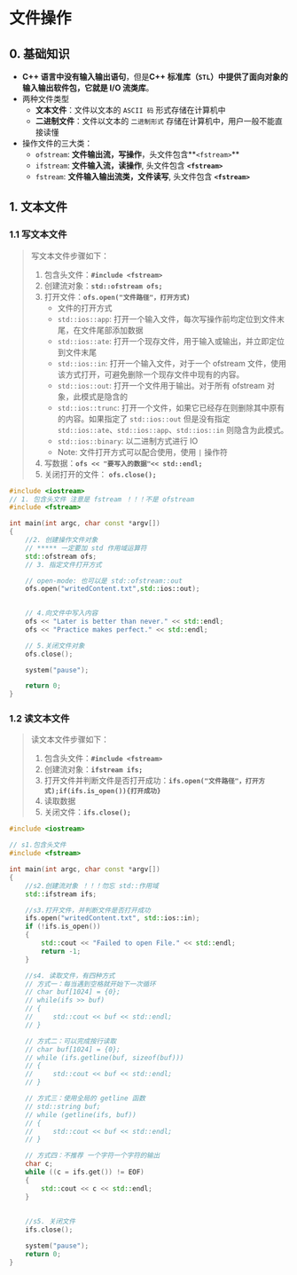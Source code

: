 # 文件操作

## 0. 基础知识

- **C++ 语言中没有输入输出语句**，但是**C++ 标准库（`STL`）中提供了面向对象的输入输出软件包，它就是 I/O 流类库**。
- 两种文件类型
    - **文本文件**：文件以文本的 `ASCII 码` 形式存储在计算机中
    - **二进制文件**：文件以文本的 `二进制形式` 存储在计算机中，用户一般不能直接读懂
- 操作文件的三大类：
    - `ofstream`: **文件输出流，写操作**，头文件包含**`<fstream>`**
    - `ifstream`: **文件输入流，读操作**, 头文件包含 **`<fstream>`**
    - `fstream`: **文件输入输出流类，文件读写**, 头文件包含 **`<fstream>`**

## 1. 文本文件

### 1.1 写文本文件

> 写文本文件步骤如下：
>
> 1. 包含头文件：**`#include <fstream>`**
> 2. 创建流对象：**`std::ofstream ofs;`**
> 3. 打开文件：**`ofs.open("文件路径"，打开方式)`**
>     - 文件的打开方式
>     - `std::ios::app`: 打开一个输入文件，每次写操作前均定位到文件末尾，在文件尾部添加数据
>     - `std::ios::ate`: 打开一个现存文件，用于输入或输出，并立即定位到文件末尾
>     - `std::ios::in`: 打开一个输入文件，对于一个 ofstream 文件，使用该方式打开，可避免删除一个现存文件中现有的内容。
>     - `std::ios::out`: 打开一个文件用于输出。对于所有 ofstream 对象，此模式是隐含的
>     - `std::ios::trunc`: 打开一个文件，如果它已经存在则删除其中原有的内容。如果指定了 `std::ios::out` 但是没有指定 `std::ios::ate`、`std::ios::app`、`std::ios::in` 则隐含为此模式。
>     - `std::ios::binary`: 以二进制方式进行 IO
>     - Note: 文件打开方式可以配合使用，使用 `|` 操作符
> 4. 写数据：**`ofs << "要写入的数据"<< std::endl;`**
> 5. 关闭打开的文件： **`ofs.close();`**

```c++
#include <iostream>
// 1. 包含头文件 注意是 fstream ！！！不是 ofstream
#include <fstream>

int main(int argc, char const *argv[])
{
    //2. 创建操作文件对象
    // ***** 一定要加 std 作用域运算符
    std::ofstream ofs;
    // 3. 指定文件打开方式

    // open-mode: 也可以是 std::ofstream::out
    ofs.open("writedContent.txt",std::ios::out);
    

    // 4.向文件中写入内容
    ofs << "Later is better than never." << std::endl;
    ofs << "Practice makes perfect." << std::endl;

    // 5.关闭文件对象
    ofs.close();

    system("pause");

    return 0;
}
```

### 1.2 读文本文件

> 读文本文件步骤如下：
>
> 1. 包含头文件：**`#include <fstream>`**
> 2. 创建流对象：**`ifstream ifs;`**
> 3. 打开文件并判断文件是否打开成功：**`ifs.open("文件路径"，打开方式);if(ifs.is_open()){打开成功}`**
> 4. 读取数据
> 5. 关闭文件：**`ifs.close();`**

```c++
#include <iostream>

// s1.包含头文件
#include <fstream>

int main(int argc, char const *argv[])
{
    //s2.创建流对象 ！！！勿忘 std::作用域
    std::ifstream ifs;

    //s3.打开文件，并判断文件是否打开成功
    ifs.open("writedContent.txt", std::ios::in);
    if (!ifs.is_open())
    {
        std::cout << "Failed to open File." << std::endl;
        return -1;
    }

    //s4. 读取文件，有四种方式
    // 方式一：每当遇到空格就开始下一次循环
    // char buf[1024] = {0};
    // while(ifs >> buf)
    // {
    //     std::cout << buf << std::endl;
    // }

    // 方式二：可以完成按行读取
    // char buf[1024] = {0};
    // while (ifs.getline(buf, sizeof(buf)))
    // {
    //     std::cout << buf << std::endl;
    // }

    // 方式三：使用全局的 getline 函数
    // std::string buf;
    // while (getline(ifs, buf))
    // {
    //     std::cout << buf << std::endl;
    // }

    // 方式四：不推荐 一个字符一个字符的输出
    char c;
    while ((c = ifs.get()) != EOF)
    {
        std::cout << c << std::endl;
    }
    
    
    //s5. 关闭文件
    ifs.close();

    system("pause");
    return 0;
}
```




